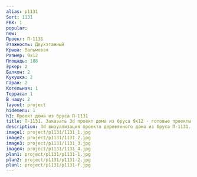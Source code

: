 ```yaml
---
alias: p1131
Sort: 1131
FBX: 1
popular: 
new: 
Проект: П-1131
Этажность: Двухэтажный
Крыша: Вальмовая
Размер: 9х12
Площадь: 188
Эркер: 2
Балкон: 2
Кукушка: 2
Гараж: 2
Котельная: 1
Терраса: 1
В чашу: 2
layout: project
hidemenu: 1
h1: Проект дома из бруса П-1131
title: П-1131. Заказать 3d проект дома из бруса 9х12 - готовые проекты
description: 3d визуализация проекта деревянного дома из бруса П-1131. Площадь 188 м2, размер 9х12. Вы можете внести любые изменения в проект.
image1: project/p1131/1131_1.jpg
image2: project/p1131/1131_2.jpg
image3: project/p1131/1131_3.jpg
image4: project/p1131/1131_4.jpg
plan1: project/p1131/p1131-1.jpg
plan2: project/p1131/p1131-2.jpg
planl: project/p1131/p1131-f.jpg
---
```


